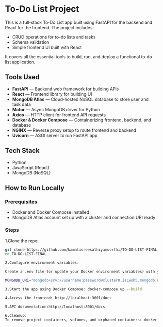 # To-Do List Project

This is a full-stack To-Do List app built using FastAPI for the backend and React for the frontend. The project includes:

- CRUD operations for to-do lists and tasks
- Schema validation
- Simple frontend UI built with React

It covers all the essential tools to build, run, and deploy a functional to-do list application.

## Tools Used

- **FastAPI** — Backend web framework for building APIs
- **React** — Frontend library for building UI
- **MongoDB Atlas** — Cloud-hosted NoSQL database to store user and task data
- **Motor** — Async MongoDB driver for Python
- **Axios** — HTTP client for frontend API requests
- **Docker & Docker Compose** — Containerizing frontend, backend, and database
- **NGINX** — Reverse proxy setup to route frontend and backend
- **Uvicorn** — ASGI server to run FastAPI app

## Tech Stack

- Python
- JavaScript (React)
- MongoDB (NoSQL)

## How to Run Locally

### Prerequisites

- Docker and Docker Compose installed
- MongoDB Atlas account set up with a cluster and connection URI ready

### Steps

1.Clone the repo:

   ```bash
   git clone https://github.com/kamalisreesathiyamoorthi/TO-DO-LIST-FINAL.git
   cd TO-DO-LIST-FINAL

2.Configure environment variables:

Create a .env file (or update your Docker environment variables) with your MongoDB Atlas URI, for example:

MONGODB_URI="mongodb+srv://username:password@cluster0.is1woh5.mongodb.net/database_name?retryWrites=true&w=majority&tls=true&appName=Cluster0"

3.Start the app using Docker Compose: docker-compose up --build

4.Access the frontend: http://localhost:3001/docs

5.API documentation:http://localhost:8001/docs

6.Cleanup:
To remove project containers, volumes, and orphaned containers: docker-compose down --volumes --remove-orphans

